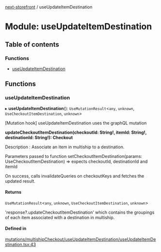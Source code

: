 [next-storefront](../README.md) / useUpdateItemDestination

# Module: useUpdateItemDestination

## Table of contents

### Functions

- [useUpdateItemDestination](useUpdateItemDestination.md#useupdateitemdestination)

## Functions

### useUpdateItemDestination

▸ **useUpdateItemDestination**(): `UseMutationResult`<`any`, `unknown`, `UseCheckoutItemDestination`, `unknown`\>

[Mutation hook] useUpdateItemDestination uses the graphQL mutation

<b>updateCheckoutItemDestination(checkoutId: String!, itemId: String!, destinationId: String!): Checkout</b>

Description : Associate an item in multiship to a destination.

Parameters passed to function setCheckoutItemDestination(params: UseCheckoutItemDestination) => expects checkoutId, destinationId and itemId

On success, calls invalidateQueries on checkoutKeys and fetches the updated result.

#### Returns

`UseMutationResult`<`any`, `unknown`, `UseCheckoutItemDestination`, `unknown`\>

'response?.updateCheckoutItemDestination' which contains the groupings of each item associated with a destination in multiship.

#### Defined in

[mutations/multishipCheckout/useUpdateItemDestination/useUpdateItemDestination.tsx:43](https://github.com/KiboSoftware/nextjs-storefront/blob/474c22ea/hooks/mutations/multishipCheckout/useUpdateItemDestination/useUpdateItemDestination.tsx#L43)
